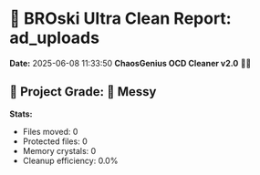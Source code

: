# 🧹 BROski Ultra Clean Report: ad_uploads
**Date:** 2025-06-08 11:33:50
**ChaosGenius OCD Cleaner v2.0** 🧠💜


## 🧠 Project Grade: 💩 Messy
**Stats:**
- Files moved: 0
- Protected files: 0
- Memory crystals: 0
- Cleanup efficiency: 0.0%